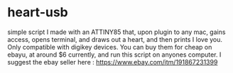 # heart-usb
simple script I made with an ATTINY85 that, upon plugin to any mac, gains access, opens terminal, and draws out a heart, and then prints I love you.
Only compatible with digikey devices. You can buy them for cheap on ebayu, at around $6 currently, and run this script on anyones computer. I suggest the ebay seller here : https://www.ebay.com/itm/191867231399
